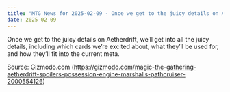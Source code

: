 ```yaml
---
title: "MTG News for 2025-02-09 - Once we get to the juicy details on Aetherdrift, w..."
date: 2025-02-09
---
```


Once we get to the juicy details on Aetherdrift, we’ll get into all the juicy details, including which cards we’re excited about, what they’ll be used for, and how they’ll fit into the current meta.

Source: Gizmodo.com (https://gizmodo.com/magic-the-gathering-aetherdrift-spoilers-possession-engine-marshalls-pathcruiser-2000554126)
